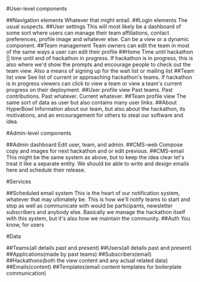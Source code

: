 #User-level components

##Navigation elements
Whatever that might entail.
##Login elements
The usual suspects.
##User settings
This will most likely be a dashboard of some sort where users can manage their team affiliations, 
contact preferences, profile image and whatever else. Can be a view or a dynamic component.
##Team management
Team owners can edit the team in most of the same ways a user can edit their profile
##Home
Time until hackathon || time until end of hackathon in progress. If hackathon is in progress, this 
is also where we'd show the prompts and encourage people to check out the team view. Also a means 
of signing up for the wait list or mailing list
##Team list view
See list of current or approaching hackathon's teams. If hackathon is in progress viewers can
click to view a team or view a team's current progress on their deployment.
##User profile view
Past teams. Past contributions. Past whatever. Current whatever.
##Team profile view
The same sort of data as user but also contains many user links.
##About HyperBowl
Information about our team, but also about the hackathon, its motivations, and an encouragement for
others to steal our software and idea.

#Admin-level components

##Admin dashboard
Edit user, team, and admin.
##CMS-web
Compose copy and images for next hackathon and or edit previous.
##CMS-email
This might be the same system as above, but to keep the idea clear let's treat it like a separate
entity. We should be able to write and design emails here and schedule their release.

#Services

##Scheduled email system
This is the heart of our notification system, whatever that may ultimately be. This is how we'll
notify teams to start and stop as well as communicate with would be participants, newsletter
subscribers and anybody else. Basically we manage the hackathon itself with this system, but it's
also how we maintain the community.
##Auth
You know, for users

#Data

##Teams(all details past and present)
##Users(all details past and present)
##Applications(made by past teams)
##Subscribers(email)
##Hackathons(both the view content and any actual related data)
##Emails(content)
##Templates(email content templates for boilerplate communication)